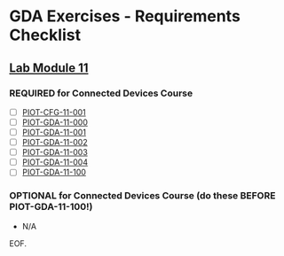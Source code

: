 # GDA Exercises - Requirements Checklist

## [Lab Module 11](https://github.com/orgs/programming-the-iot/projects/1#column-10488514)

### REQUIRED for Connected Devices Course

- [ ] [PIOT-CFG-11-001](https://github.com/programming-the-iot/book-exercise-tasks/issues/121)
- [ ] [PIOT-GDA-11-000](https://github.com/programming-the-iot/book-exercise-tasks/issues/29)
- [ ] [PIOT-GDA-11-001](https://github.com/programming-the-iot/book-exercise-tasks/issues/118)
- [ ] [PIOT-GDA-11-002](https://github.com/programming-the-iot/book-exercise-tasks/issues/119)
- [ ] [PIOT-GDA-11-003](https://github.com/programming-the-iot/book-exercise-tasks/issues/113)
- [ ] [PIOT-GDA-11-004](https://github.com/programming-the-iot/book-exercise-tasks/issues/117)
- [ ] [PIOT-GDA-11-100](https://github.com/programming-the-iot/book-exercise-tasks/issues/32)

### OPTIONAL for Connected Devices Course (do these BEFORE PIOT-GDA-11-100!)
- N/A

EOF.
